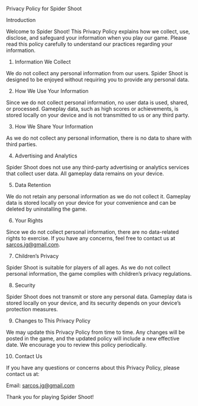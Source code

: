 Privacy Policy for Spider Shoot

Introduction

Welcome to Spider Shoot! This Privacy Policy explains how we collect, use, disclose, and safeguard your information when you play our game. Please read this policy carefully to understand our practices regarding your information.

1. Information We Collect

We do not collect any personal information from our users. Spider Shoot is designed to be enjoyed without requiring you to provide any personal data.

2. How We Use Your Information

Since we do not collect personal information, no user data is used, shared, or processed. Gameplay data, such as high scores or achievements, is stored locally on your device and is not transmitted to us or any third party.

3. How We Share Your Information

As we do not collect any personal information, there is no data to share with third parties.

4. Advertising and Analytics

Spider Shoot does not use any third-party advertising or analytics services that collect user data. All gameplay data remains on your device.

5. Data Retention

We do not retain any personal information as we do not collect it. Gameplay data is stored locally on your device for your convenience and can be deleted by uninstalling the game.

6. Your Rights

Since we do not collect personal information, there are no data-related rights to exercise. If you have any concerns, feel free to contact us at sarcos.jg@gmail.com.

7. Children’s Privacy

Spider Shoot is suitable for players of all ages. As we do not collect personal information, the game complies with children’s privacy regulations.

8. Security

Spider Shoot does not transmit or store any personal data. Gameplay data is stored locally on your device, and its security depends on your device’s protection measures.

9. Changes to This Privacy Policy

We may update this Privacy Policy from time to time. Any changes will be posted in the game, and the updated policy will include a new effective date. We encourage you to review this policy periodically.

10. Contact Us

If you have any questions or concerns about this Privacy Policy, please contact us at:

Email: sarcos.jg@gmail.com

Thank you for playing Spider Shoot!
